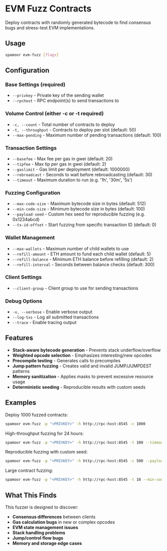 # EVM Fuzz Contracts

Deploy contracts with randomly generated bytecode to find consensus bugs and stress-test EVM implementations.

## Usage

```bash
spamoor evm-fuzz [flags]
```

## Configuration

### Base Settings (required)
- `--privkey` - Private key of the sending wallet
- `--rpchost` - RPC endpoint(s) to send transactions to

### Volume Control (either -c or -t required)
- `-c, --count` - Total number of contracts to deploy
- `-t, --throughput` - Contracts to deploy per slot (default: 50)
- `--max-pending` - Maximum number of pending transactions (default: 100)

### Transaction Settings
- `--basefee` - Max fee per gas in gwei (default: 20)
- `--tipfee` - Max tip per gas in gwei (default: 2)
- `--gaslimit` - Gas limit per deployment (default: 1000000)
- `--rebroadcast` - Seconds to wait before rebroadcasting (default: 30)
- `--timeout` - Maximum duration to run (e.g. '1h', '30m', '5s')

### Fuzzing Configuration
- `--max-code-size` - Maximum bytecode size in bytes (default: 512)
- `--min-code-size` - Minimum bytecode size in bytes (default: 100)
- `--payload-seed` - Custom hex seed for reproducible fuzzing (e.g. 0x1234abcd)
- `--tx-id-offset` - Start fuzzing from specific transaction ID (default: 0)

### Wallet Management
- `--max-wallets` - Maximum number of child wallets to use
- `--refill-amount` - ETH amount to fund each child wallet (default: 5)
- `--refill-balance` - Minimum ETH balance before refilling (default: 2)
- `--refill-interval` - Seconds between balance checks (default: 300)

### Client Settings
- `--client-group` - Client group to use for sending transactions

### Debug Options
- `-v, --verbose` - Enable verbose output
- `--log-txs` - Log all submitted transactions
- `--trace` - Enable tracing output

## Features

- **Stack-aware bytecode generation** - Prevents stack underflow/overflow
- **Weighted opcode selection** - Emphasizes interesting/new opcodes
- **Precompile testing** - Generates calls to precompiles
- **Jump pattern fuzzing** - Creates valid and invalid JUMP/JUMPDEST patterns
- **Memory sanitization** - Applies masks to prevent excessive resource usage
- **Deterministic seeding** - Reproducible results with custom seeds

## Examples

Deploy 1000 fuzzed contracts:
```bash
spamoor evm-fuzz -p "<PRIVKEY>" -h http://rpc-host:8545 -c 1000
```

High-throughput fuzzing for 24 hours:
```bash
spamoor evm-fuzz -p "<PRIVKEY>" -h http://rpc-host:8545 -t 100 --timeout 24h
```

Reproducible fuzzing with custom seed:
```bash
spamoor evm-fuzz -p "<PRIVKEY>" -h http://rpc-host:8545 -c 500 --payload-seed 0x1234abcd
```

Large contract fuzzing:
```bash
spamoor evm-fuzz -p "<PRIVKEY>" -h http://rpc-host:8545 -t 10 --min-code-size 1000 --max-code-size 20000
```

## What This Finds

This fuzzer is designed to discover:
- **Consensus differences** between clients
- **Gas calculation bugs** in new or complex opcodes
- **EVM state management issues** 
- **Stack handling problems**
- **Jump/control flow bugs**
- **Memory and storage edge cases**